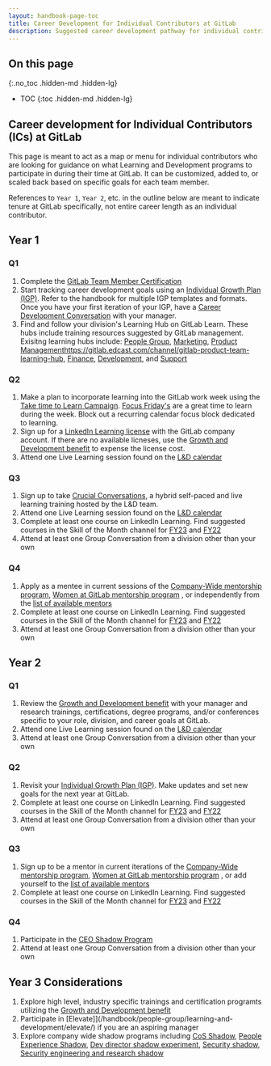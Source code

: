 ```yaml
---
layout: handbook-page-toc
title: Career Development for Individual Contributors at GitLab
description: Suggested career development pathway for individual contributors at GitLab
---
```


## On this page
{:.no_toc .hidden-md .hidden-lg}

- TOC
{:toc .hidden-md .hidden-lg}

## Career development for Individual Contributors (ICs) at GitLab

This page is meant to act as a map or menu for individual contributors who are looking for guidance on what Learning and Development programs to participate in during their time at GitLab. It can be customized, added to, or scaled back based on specific goals for each team member.

References to `Year 1`, `Year 2`, etc. in the outline below are meant to indicate tenure at GitLab specifically, not entire career length as an individual contributor. 

## Year 1

### Q1

1. Complete the [GitLab Team Member Certification](https://gitlab.edcast.com/pathways/gitlab-team-members-certification-this)
1. Start tracking career development goals using an [Individual Growth Plan (IGP)](/handbook/people-group/learning-and-development/career-development/#tracking-your-career-development). Refer to the handbook for multiple IGP templates and formats. Once you have your first iteration of your IGP, have a [Career Development Conversation](/handbook/people-group/learning-and-development/career-development/#having-career-development-conversations) with your manager.
1. Find and follow your division's Learning Hub on GitLab Learn. These hubs include training resources suggested by GitLab management. Exisitng learning hubs include: [People Group](https://gitlab.edcast.com/channel/people-group-learning-hub), [Marketing](https://gitlab.edcast.com/channel/gitlab-marketing-learning-hub), [Product Managementhttps://gitlab.edcast.com/channel/gitlab-product-team-learning-hub](), [Finance](https://gitlab.edcast.com/channel/gitlab-finance-learning-hub), [Development](https://gitlab.edcast.com/channel/gitlab-development-learning-hub), and [Support](https://gitlab.edcast.com/channel/gitlab-support-team-professional-development)


### Q2

1. Make a plan to incorporate learning into the GitLab work week using the [Take time to Learn Campaign](/handbook/people-group/learning-and-development/learning-initiatives/#take-time-out-to-learn-campaign). [Focus Friday's](/handbook/communication/#focus-fridays) are a great time to learn during the week. Block out a recurring calendar focus block dedicated to learning.
1. Sign up for a [LinkedIn Learning license](/handbook/people-group/learning-and-development/linkedin-learning/) with the GitLab company account. If there are no available licneses, use the [Growth and Development benefit](/handbook/total-rewards/benefits/general-and-entity-benefits/growth-and-development/) to expense the license cost.
1. Attend one Live Learning session found on the [L&D calendar](/handbook/people-group/learning-and-development/#fy23-learning--development-calendar)



### Q3

1. Sign up to take [Crucial Conversations](/handbook/people-group/learning-and-development/learning-initiatives/crucial-conversations/), a hybrid self-paced and live learning training hosted by the L&D team.
1. Attend one Live Learning session found on the [L&D calendar](/handbook/people-group/learning-and-development/#fy23-learning--development-calendar)
1. Complete at least one course on LinkedIn Learning. Find suggested courses in the Skill of the Month channel for [FY23](https://gitlab.edcast.com/channel/skill-of-the-month-fy23) and [FY22](https://gitlab.edcast.com/channel/skill-of-the-month-fy22)
1. Attend at least one Group Conversation from a division other than your own



### Q4

1. Apply as a mentee in current sessions of the [Company-Wide mentorship program](/handbook/people-group/learning-and-development/mentor/company-program/), [Women at GitLab mentorship program](/company/culture/inclusion/tmrg-gitlab-women/mentorship-program/) , or independently from the [list of available mentors](/handbook/people-group/learning-and-development/mentor/#find-a-mentor)
1. Complete at least one course on LinkedIn Learning. Find suggested courses in the Skill of the Month channel for [FY23](https://gitlab.edcast.com/channel/skill-of-the-month-fy23) and [FY22](https://gitlab.edcast.com/channel/skill-of-the-month-fy22)
1. Attend at least one Group Conversation from a division other than your own



## Year 2

### Q1

1. Review the [Growth and Development benefit](/handbook/total-rewards/benefits/general-and-entity-benefits/growth-and-development/) with your manager and research trainings, certifications, degree programs, and/or conferences specific to your role, division, and career goals at GitLab.
1. Attend one Live Learning session found on the [L&D calendar](/handbook/people-group/learning-and-development/#fy23-learning--development-calendar)
1. Attend at least one Group Conversation from a division other than your own



### Q2

1. Revisit your [Individual Growth Plan (IGP)](/handbook/people-group/learning-and-development/career-development/#tracking-your-career-development). Make updates and set new goals for the next year at GitLab.
1. Complete at least one course on LinkedIn Learning. Find suggested courses in the Skill of the Month channel for [FY23](https://gitlab.edcast.com/channel/skill-of-the-month-fy23) and [FY22](https://gitlab.edcast.com/channel/skill-of-the-month-fy22)
1. Attend at least one Group Conversation from a division other than your own



### Q3

1. Sign up to be a mentor in current iterations of the [Company-Wide mentorship program](/handbook/people-group/learning-and-development/mentor/company-program/), [Women at GitLab mentorship program](/company/culture/inclusion/tmrg-gitlab-women/mentorship-program/) , or add yourself to the [list of available mentors](/handbook/people-group/learning-and-development/mentor/#find-a-mentor)
1. Complete at least one course on LinkedIn Learning. Find suggested courses in the Skill of the Month channel for [FY23](https://gitlab.edcast.com/channel/skill-of-the-month-fy23) and [FY22](https://gitlab.edcast.com/channel/skill-of-the-month-fy22)


### Q4

1. Participate in the [CEO Shadow Program](/handbook/ceo/shadow/)
1. Attend at least one Group Conversation from a division other than your own


## Year 3 Considerations

1. Explore high level, industry specific trainings and certification programts utilizing the [Growth and Development benefit](/handbook/total-rewards/benefits/general-and-entity-benefits/growth-and-development/)
1. Participate in [Elevate]](/handbook/people-group/learning-and-development/elevate/) if you are an aspiring manager
1. Explore company wide shadow programs including [CoS Shadow](https://about.gitlab.com/handbook/ceo/chief-of-staff-team/#chief-of-staff-shadow), [People Experience Shadow](https://about.gitlab.com/handbook/people-group/people-experience-shadow-program/), [Dev director shadow experiment](https://about.gitlab.com/handbook/engineering/readmes/wayne-haber/development-director-shadow-experiment.html), [Security shadow](https://about.gitlab.com/handbook/engineering/security/security-shadow.html), [Security engineering and research shadow](https://about.gitlab.com/handbook/engineering/security/security-shadow-sec-eng-res.html)



